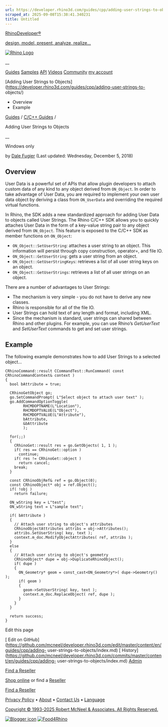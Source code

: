 ```yaml
---
url: https://developer.rhino3d.com/guides/cpp/adding-user-strings-to-objects/
scraped_at: 2025-09-08T15:38:41.340231
title: Untitled
---
```


[RhinoDeveloper®](/)

[design, model, present, analyze, realize...](/)

[![Rhino Logo](https://developer.rhino3d.com/images/rhinodevlogo.png)](/)

__

[Guides](https://developer.rhino3d.com/guides)
[Samples](https://developer.rhino3d.com/samples)
[API](https://developer.rhino3d.com/api)
[Videos](https://developer.rhino3d.com/videos)
[Community](https://discourse.mcneel.com/c/rhino-developer) [my account
](https://www.rhino3d.com/my-account/ "Manage your account, licenses, and
teams")

[Adding User Strings to
Objects](https://developer.rhino3d.com/guides/cpp/adding-user-strings-to-
objects/)

  * Overview
  * Example

[Guides](https://developer.rhino3d.com/en/guides/) / [C/C++
Guides](https://developer.rhino3d.com/en/guides/cpp/) /

Adding User Strings to Objects

__

Windows only

by [Dale Fugier](https://discourse.mcneel.com/u/dale/) (Last updated:
Wednesday, December 5, 2018)

## Overview

User Data is a powerful set of APIs that allow plugin developers to attach
custom data of any kind to any object derived from `ON_Object`. In order to
take advantage of User Data, you are required to implement your own user data
object by deriving a class from `ON_UserData` and overriding the required
virtual functions.

In Rhino, the SDK adds a new standardized approach for adding User Data to
objects called User Strings. The Rhino C/C++ SDK allows you to quickly
attaches User Data in the form of a key-value string pair to any object
derived from `ON_Object`. This feature is exposed to the C/C++ SDK as member
functions on `ON_Object`:

  * `ON_Object::SetUserString`: attaches a user string to an object. This information will persist through copy construction, operator=, and file IO.
  * `ON_Object::GetUserString`: gets a user string from an object.
  * `ON_Object::GetUserStringKeys`: retrieves a list of all user string keys on an object.
  * `ON_Object::GetUserStrings`: retrieves a list of all user strings on an object.

There are a number of advantages to User Strings:

  * The mechanism is very simple - you do not have to derive any new classes.
  * Rhino is responsible for all of the file IO.
  * User Strings can hold text of any length and format, including XML.
  * Since the mechanism is standard, user strings can shared between Rhino and other plugins. For example, you can use Rhino’s _GetUserText_ and _SetUserText_ commands to get and set user strings.

## Example

The following example demonstrates how to add User Strings to a selected
object…

    
    
    CRhinoCommand::result CCommandTest::RunCommand( const CRhinoCommandContext& context )
    {
      bool bAttribute = true;
    
      CRhinoGetObject go;
      go.SetCommandPrompt( L"Select object to attach user text" );
      go.AddCommandOptionToggle(
            RHCMDOPTNAME(L"Location"),
            RHCMDOPTVALUE(L"Object"),
            RHCMDOPTVALUE(L"Attribute"),
            bAttribute,
            &bAttribute
            );
    
      for(;;)
      {
        CRhinoGet::result res = go.GetObjects( 1, 1 );
        if( res == CRhinoGet::option )
          continue;
        if( res != CRhinoGet::object )
          return cancel;
        break;
      }
    
      const CRhinoObjRef& ref = go.Object(0);
      const CRhinoObject* obj = ref.Object();
      if( !obj )
        return failure;
    
      ON_wString key = L"test";
      ON_wString text = L"sample text";
    
      if( bAttribute )
      {
        // Attach user string to object's attributes
        CRhinoObjectAttributes attribs = obj->Attributes();
        attribs.SetUserString( key, text );
        context.m_doc.ModifyObjectAttributes( ref, attribs );
      }
      else
      {
        // Attach user string to object's geometry
        CRhinoObject* dupe = obj->DuplicateRhinoObject();
        if( dupe )
        {
          ON_Geometry* geom = const_cast<ON_Geometry*>( dupe->Geometry() );
          if( geom )
          {
            geom->SetUserString( key, text );
            context.m_doc.ReplaceObject( ref, dupe );
          }
        }
      }
    
      return success;
    }
    

Edit this page

[ Edit on
GitHub](https://github.com/mcneel/developer.rhino3d.com/edit/master/content/en/guides/cpp/adding-
user-strings-to-objects/index.md) [
History](https://github.com/mcneel/developer.rhino3d.com/commits/master/content/en/guides/cpp/adding-
user-strings-to-objects/index.md) [
Admin](https://developer.rhino3d.com/admin)

[Find a Reseller](https://www.rhino3d.com/sales)

[Shop online](https://www.rhino3d.com/store) or find a
[Reseller](https://www.rhino3d.com/sales)

[Find a Reseller](https://www.rhino3d.com/sales)

[Privacy Policy](https://www.rhino3d.com/privacy) •
[About](https://www.rhino3d.com/mcneel/about) • [Contact
Us](https://www.rhino3d.com/mcneel/contact) • [
Language](https://www.rhino3d.com/language "Change to a different region or
language")

[Copyright © 1993-2025 Robert McNeel & Associates. All Rights
Reserved.](https://www.rhino3d.com/mcneel/about)

[](https://www.facebook.com/McNeelRhinoceros/)
[](https://twitter.com/bobmcneel) [](https://www.linkedin.com/groups/75313/)
[](https://www.youtube.com/user/RhinoGuide/videos) [](https://vimeo.com/rhino)
[![Blogger
icon](https://developer.rhino3d.com/images/blogger.svg)](http://blog.rhino3d.com/)
[![Food4Rhino](https://developer.rhino3d.com/images/f4r_icon_01.svg)](https://www.food4rhino.com)

